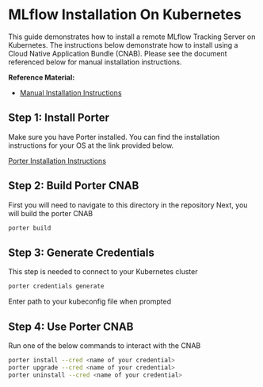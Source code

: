 # MLflow Installation On Kubernetes

This guide demonstrates how to install a remote MLflow Tracking Server on Kubernetes. The instructions below demonstrate how to install using a Cloud Native Application Bundle (CNAB). Please see the document referenced below for manual installation instructions.

**Reference Material:**
- [Manual Installation Instructions](./docs/manual_installation.md)


## Step 1: Install Porter
Make sure you have Porter installed. You can find the installation instructions for your OS at the link provided below.

[Porter Installation Instructions](https://porter.sh/install/)


## Step 2: Build Porter CNAB
First you will need to navigate to this directory in the repository
Next, you will build the porter CNAB

```sh
porter build
```

## Step 3: Generate Credentials 
This step is needed to connect to your Kubernetes cluster

```sh
porter credentials generate 
```
Enter path to your kubeconfig file when prompted

## Step 4: Use Porter CNAB
Run one of the below commands to interact with the CNAB

```sh
porter install --cred <name of your credential>
porter upgrade --cred <name of your credential>
porter uninstall --cred <name of your credential>
```